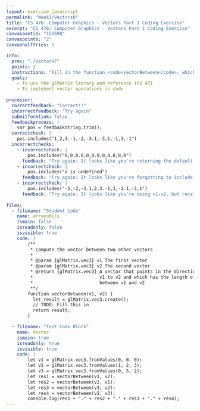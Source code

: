 ```yaml
---
layout: exercise_javascript
permalink: "Week1/Vectors8"
title: "CS 476: Computer Graphics - Vectors Part 1 Coding Exercise"
excerpt: "CS 476: Computer Graphics - Vectors Part 1 Coding Exercise"
canvasasmtid: "152698"
canvaspoints: "2"
canvashalftries: 5

info:
  prev: "./Vectors7"
  points: 2
  instructions: "Fill in the function <code>vectorBetween</code>, which takes in two <code>glMatrix.vec3</code> objects and which turns a <code>glMatrix.vec3</code> object representing the vector from the first vector to the second vector.  Please refer to <a href = \"http://glmatrix.net/docs/module-vec3.html\">the documentation</a> to see which functions might be useful."
  goals:
    - To use the glMatrix library and reference its API
    - To implement vector operations in code
    
processor:  
  correctfeedback: "Correct!!" 
  incorrectfeedback: "Try again"
  submitformlink: false
  feedbackprocess: | 
    var pos = feedbackString.trim();
  correctcheck: |
    pos.includes("1,2,3.-1,-2,-3.1,-3,1.-1,3,-1")
  incorrectchecks:
    - incorrectcheck: |
        pos.includes("0,0,0.0,0,0.0,0,0.0,0,0")
      feedback: "Try again: It looks like you're returning the default value of 0 for every coordinate in the new vector."    
    - incorrectcheck: |
        pos.includes("a is undefined")
      feedback: "Try again: It looks like you're forgetting to include the result variable as a parameter in a vec3 method."    
    - incorrectcheck: |
        pos.includes("-1,-2,-3.1,2,3.-1,3,-1.1,-3,1")
      feedback: "Try again: It looks like you're doing v1-v2, but recall that the vector from v1 to v2 is actually v2-v1!."   
 
files:
  - filename: "Student Code"
    name: arrayutils
    ismain: false
    isreadonly: false
    isvisible: true
    code: |
        /**
         * Compute the vector between two other vectors
         * 
         * @param {glMatrix.vec3} v1 The first vector
         * @param {glMatrix.vec3} v2 The second vector
         * @return {glMatrix.vec3} A vector that points in the direction from
         *                         v1 to v2 and which has the length of the distance
         *                         between v1 and v2
         **/
        function vectorBetween(v1, v2) {
          let result = glMatrix.vec3.create();
          // TODO: Fill this in
          return result;
        }

  - filename: "Test Code Block"
    name: tester
    ismain: true
    isreadonly: true
    isvisible: true
    code: | 
        let v1 = glMatrix.vec3.fromValues(0, 0, 0);
        let v2 = glMatrix.vec3.fromValues(1, 2, 3);
        let v3 = glMatrix.vec3.fromValues(0, 5, 2);
        let res1 = vectorBetween(v1, v2);
        let res2 = vectorBetween(v2, v1);
        let res3 = vectorBetween(v3, v2);
        let res4 = vectorBetween(v2, v3);
        console.log(res1 + "." + res2 + "." + res3 + "." + res4);
---
```

